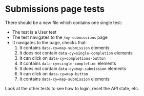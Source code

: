 # Submissions page tests

There should be a new file which contains one single test:

- The test is a User test
- The test navigates to the `/my-submissions` page
- It navigates to the page, checks that:
  1. It contains `data-cy=map-submission` elements
  2. It does not contain `data-cy=single-completion` elements
  3. It can click on `data-cy=completions-button`
  4. It contains `data-cy=single-completion` elements
  5. It does not contain `data-cy=map-submission` elements
  6. It can click on `data-cy=map-button`
  7. It contains `data-cy=map-submission` elements

Look at the other tests to see how to login, reset the API state, etc.
